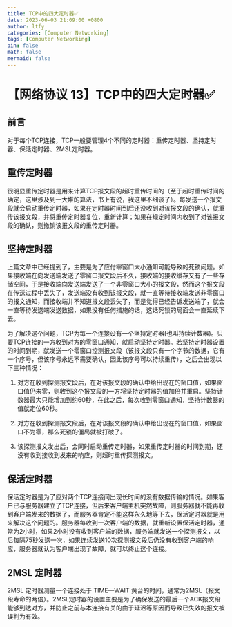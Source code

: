 ```yaml
---
title: TCP中的四大定时器✅
date: 2023-06-03 21:09:00 +0800
author: ltfy
categories: [Computer Networking]
tags: [Computer Networking]
pin: false
math: false
mermaid: false
---
```


# 【网络协议 13】TCP中的四大定时器✅

## **前言**

对于每个TCP连接，TCP一般要管理4个不同的定时器：重传定时器、坚持定时器、保活定时器、2MSL定时器。

## **重传定时器**

很明显重传定时器是用来计算TCP报文段的超时重传时间的（至于超时重传时间的确定，这里涉及到一大堆的算法，书上有说，我这里不细谈了）。每发送一个报文段就会启动重传定时器，如果在定时器时间到后还没收到对该报文段的确认，就重传该报文段，并将重传定时器复位，重新计算；如果在规定时间内收到了对该报文段的确认，则撤销该报文段的重传定时器。

## **坚持定时器**

上篇文章中已经提到了，主要是为了应付零窗口大小通知可能导致的死锁问题。如果接收端在向发送端发送了零窗口报文段后不久，接收端的接收缓存又有了一些存储空间，于是接收端向发送端发送了一个非零窗口大小的报文段，然而这个报文段在传送过程中丢失了，发送端没有收到该报文段，就一直等待接收端发送非零窗口的报文通知，而接收端并不知道报文段丢失了，而是觉得已经告诉发送端了，就会一直等待发送端发送数据，如果没有任何措施的话，这话死锁的局面会一直延续下去。

为了解决这个问题，TCP为每一个连接设有一个坚持定时器(也叫持续计数器)。只要TCP连接的一方收到对方的零窗口通知，就启动坚持定时器。若坚持定时器设置的时间到期，就发送一个零窗口控测报文段（该报文段只有一个字节的数据，它有一个序号，但该序号永远不需要确认，因此该序号可以持续重传），之后会出现以下三种情况：

1. 对方在收到探测报文段后，在对该报文段的确认中给出现在的窗口值，如果窗口值仍未零，则收到这个报文段的一方将坚持定时器的值加倍并重启。坚持计数器最大只能增加到约60秒，在此之后，每次收到零窗口通知，坚持计数器的值就定位60秒。

2. 对方在收到探测报文段后，在对该报文段的确认中给出现在的窗口值，如果窗口不为零，那么死锁的僵局就被打破了。

3. 该探测报文发出后，会同时启动重传定时器，如果重传定时器的时间到期，还没有收到接收到发来的响应，则超时重传探测报文。

## **保活定时器**

保活定时器是为了应对两个TCP连接间出现长时间的没有数据传输的情况。如果客户已与服务器建立了TCP连接，但后来客户端主机突然故障，则服务器就不能再收到客户端发来的数据了，而服务器肯定不能这样永久地等下去，保活定时器就是用来解决这个问题的。服务器每收到一次客户端的数据，就重新设置保活定时器，通常为2小时，如果2小时没有收到客户端的数据，服务端就发送一个探测报文，以后每隔75秒发送一次，如果连续发送10次探测报文段后仍没有收到客户端的响应，服务器就认为客户端出现了故障，就可以终止这个连接。

## **2MSL 定时器**

2MSL 定时器测量一个连接处于 TIME—WAIT 黄台的时间，通常为2MSL（报文段寿命的两倍）。2MSL定时器的设置主要是为了确保发送的最后一个ACK报文段能够到达对方，并防止之前与本连接有关的由于延迟等原因而导致已失效的报文被误判为有效。